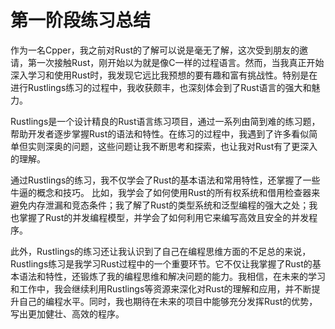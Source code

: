 # 第一阶段练习总结

作为一名Cpper，我之前对Rust的了解可以说是毫无了解，这次受到朋友的邀请，第一次接触Rust，刚开始以为就是像C一样的过程语言。然而，当我真正开始深入学习和使用Rust时，我发现它远比我预想的要有趣和富有挑战性。特别是在进行Rustlings练习的过程中，我收获颇丰，也深刻体会到了Rust语言的强大和魅力。

Rustlings是一个设计精良的Rust语言练习项目，通过一系列由简到难的练习题，帮助开发者逐步掌握Rust的语法和特性。在练习的过程中，我遇到了许多看似简单但实则深奥的问题，这些问题让我不断思考和探索，也让我对Rust有了更深入的理解。

通过Rustlings的练习，我不仅学会了Rust的基本语法和常用特性，还掌握了一些牛逼的概念和技巧。 比如，我学会了如何使用Rust的所有权系统和借用检查器来避免内存泄漏和竞态条件；我了解了Rust的类型系统和泛型编程的强大之处；我也掌握了Rust的并发编程模型，并学会了如何利用它来编写高效且安全的并发程序。

此外，Rustlings的练习还让我认识到了自己在编程思维方面的不足总的来说，Rustlings练习是我学习Rust过程中的一个重要环节。它不仅让我掌握了Rust的基本语法和特性，还锻炼了我的编程思维和解决问题的能力。我相信，在未来的学习和工作中，我会继续利用Rustlings等资源来深化对Rust的理解和应用，并不断提升自己的编程水平。同时，我也期待在未来的项目中能够充分发挥Rust的优势，写出更加健壮、高效的程序。
